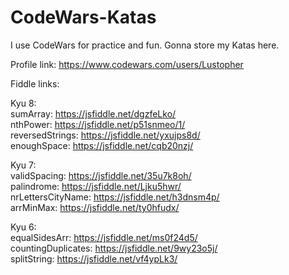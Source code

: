 # CodeWars-Katas

I use CodeWars for practice and fun. Gonna store my Katas here.

Profile link: https://www.codewars.com/users/Lustopher

Fiddle links:

Kyu 8:  
sumArray: https://jsfiddle.net/dgzfeLko/  
nthPower: https://jsfiddle.net/p51snmeo/1/  
reversedStrings: https://jsfiddle.net/yxujps8d/  
enoughSpace: https://jsfiddle.net/cqb20nzj/

Kyu 7:  
validSpacing: https://jsfiddle.net/35u7k8oh/  
palindrome: https://jsfiddle.net/Ljku5hwr/  
nrLettersCityName: https://jsfiddle.net/h3dnsm4p/  
arrMinMax: https://jsfiddle.net/ty0hfudx/

Kyu 6:  
equalSidesArr: https://jsfiddle.net/ms0f24d5/  
countingDuplicates: https://jsfiddle.net/9wy23o5j/  
splitString: https://jsfiddle.net/vf4ypLk3/
